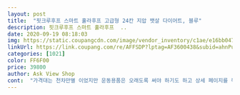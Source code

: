 ```yaml
---
layout: post 
title:  "핏크루후프 스마트 훌라후프 고급형 24칸 지압 뱃살 다이어트, 블루" 
description: 핏크루후프 스마트 훌라후프  ..
date: 2020-09-19 08:18:03 
img: https://static.coupangcdn.com/image/vendor_inventory/c1ae/e16bb0472171bfaddf47d8d89cf5fcaf3d12ae778c20ebc713da2bf9c05b.jpg 
linkUrl: https://link.coupang.com/re/AFFSDP?lptag=AF3600438&subid=ahnPublicAsk&pageKey=1969482224&itemId=3349399562&vendorItemId=71336176305&traceid=V0-113-b04a30bb7011caf5 
categories: [1021] 
color: FF6F00 
price: 39800 
author: Ask View Shop 
cont:  "가격대는 천차만별 이었지만 운동용품은 오래도록 써야 하기도 하고 상세 페이지를 쭉 읽다보니 혹 해서... <br/> 구입해본건데<br/>다시 새로 구입했는데<br/>무엇보다도 떨어 뜨릴 염려가 없으니 티비보면서 생각없이 휙휙 돌리고 있게 됩니당ㅋㅋ<br/>받고 써봤는데 안에 돌기 때문에 마사지하는 느낌이라 시원도 하고 운동도 되고ㅎㅎ 일석이조 에요 굿굿<br/>배송 받자마자 돌려보니 복부와 허리가 은근히 자극이 돼서 좋네요.<br/><br/>생각 했던 대로 튼튼해서 오래 쓸 수 있을듯 해요<br/>아파트다 보니깐 밤에는 혹시나 하다가 떨어뜨릴까봐 하지도 못했는데 요건 그럴 걱정 없어서 진짜 좋았어요ㅎㅎ<br/>오 요거 완전 저에게 딱인 훌라후프에요.<br/>.<br/><br/>원래 쓰던 일반 훌라후프 낡기도 낡고<br/>이제 그 무게는 익숙해져서 별 자극도 없는거 같구<br/>이젠 안 그래서 좋네여 ㅎㅎ 보관도 완전 용이하구요<br/>자리만 차지하고 있던 애물단지여서<br/>적당한 무게감과 탄탄한 돌기들이<br/>제대로 운동되는거 같아요 마사지도 되구.<br/><br/>최근에 이사 오면서 버리고 왔어여<br/>하다가 바닥에 떨어지면 고양이랑 강아지들이 놀랬는데<br/>항상 훌라후프 돌릴때면 잠시 정신팔다 보면 떨어뜨리고.<br/>.<br/><br/>허리가 점점 사라지고 있어서 훌라후프를 좀 해보려고 찾다보니 요즘은 이렇게 스마트 훌라후프가 따로 나오는군요... <br/>신기해요.<br/><br/>훌라후프가 유일히 안 질리고 즐기던 운동이라서<br/>" 
---
```


